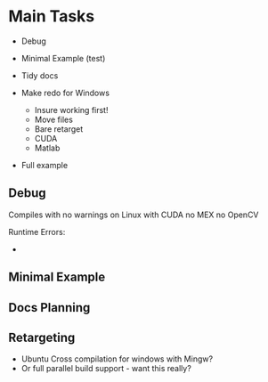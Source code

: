 # Main Tasks
 - Debug 
 - Minimal Example (test)
 - Tidy docs

 - Make redo for Windows
    - Insure working first! 
    - Move files
    - Bare retarget
    - CUDA
    - Matlab

 - Full example

 
## Debug

Compiles with no warnings on Linux with CUDA no MEX no OpenCV

Runtime Errors: 

 - 

## Minimal Example

## Docs Planning

## Retargeting
  - Ubuntu Cross compilation for windows with Mingw? 
  - Or full parallel build support - want this really? 